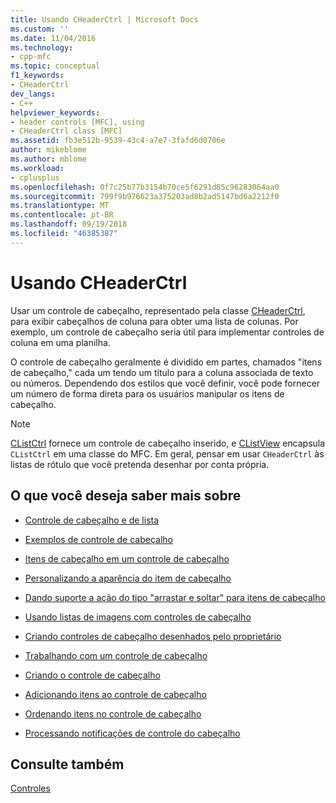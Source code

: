 ```yaml
---
title: Usando CHeaderCtrl | Microsoft Docs
ms.custom: ''
ms.date: 11/04/2016
ms.technology:
- cpp-mfc
ms.topic: conceptual
f1_keywords:
- CHeaderCtrl
dev_langs:
- C++
helpviewer_keywords:
- header controls [MFC], using
- CHeaderCtrl class [MFC]
ms.assetid: fb3e512b-9539-43c4-a7e7-3fafd6d0706e
author: mikeblome
ms.author: mblome
ms.workload:
- cplusplus
ms.openlocfilehash: 0f7c25b77b3154b70ce5f6291d85c96283064aa0
ms.sourcegitcommit: 799f9b976623a375203ad8b2ad5147bd6a2212f0
ms.translationtype: MT
ms.contentlocale: pt-BR
ms.lasthandoff: 09/19/2018
ms.locfileid: "46385387"
---
```

# <a name="using-cheaderctrl"></a>Usando CHeaderCtrl

Usar um controle de cabeçalho, representado pela classe [CHeaderCtrl](../mfc/reference/cheaderctrl-class.md), para exibir cabeçalhos de coluna para obter uma lista de colunas. Por exemplo, um controle de cabeçalho seria útil para implementar controles de coluna em uma planilha.

O controle de cabeçalho geralmente é dividido em partes, chamados "itens de cabeçalho," cada um tendo um título para a coluna associada de texto ou números. Dependendo dos estilos que você definir, você pode fornecer um número de forma direta para os usuários manipular os itens de cabeçalho.

> [!NOTE]
>  [CListCtrl](../mfc/reference/clistctrl-class.md) fornece um controle de cabeçalho inserido, e [CListView](../mfc/reference/clistview-class.md) encapsula `CListCtrl` em uma classe do MFC. Em geral, pensar em usar `CHeaderCtrl` às listas de rótulo que você pretenda desenhar por conta própria.

## <a name="what-do-you-want-to-know-more-about"></a>O que você deseja saber mais sobre

- [Controle de cabeçalho e de lista](../mfc/header-control-and-list-control.md)

- [Exemplos de controle de cabeçalho](../mfc/header-control-examples.md)

- [Itens de cabeçalho em um controle de cabeçalho](../mfc/header-items-in-a-header-control.md)

- [Personalizando a aparência do item de cabeçalho](../mfc/customizing-the-header-item-s-appearance.md)

- [Dando suporte a ação do tipo "arrastar e soltar" para itens de cabeçalho](../mfc/providing-drag-and-drop-support-for-header-items.md)

- [Usando listas de imagens com controles de cabeçalho](../mfc/using-image-lists-with-header-controls.md)

- [Criando controles de cabeçalho desenhados pelo proprietário](../mfc/making-owner-drawn-header-controls.md)

- [Trabalhando com um controle de cabeçalho](../mfc/working-with-a-header-control.md)

- [Criando o controle de cabeçalho](../mfc/creating-the-header-control.md)

- [Adicionando itens ao controle de cabeçalho](../mfc/adding-items-to-the-header-control.md)

- [Ordenando itens no controle de cabeçalho](../mfc/ordering-items-in-the-header-control.md)

- [Processando notificações de controle do cabeçalho](../mfc/processing-header-control-notifications.md)

## <a name="see-also"></a>Consulte também

[Controles](../mfc/controls-mfc.md)

